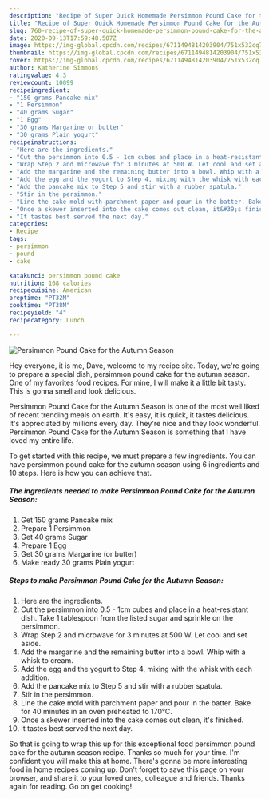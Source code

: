 ```yaml
---
description: "Recipe of Super Quick Homemade Persimmon Pound Cake for the Autumn Season"
title: "Recipe of Super Quick Homemade Persimmon Pound Cake for the Autumn Season"
slug: 760-recipe-of-super-quick-homemade-persimmon-pound-cake-for-the-autumn-season
date: 2020-09-13T17:59:48.507Z
image: https://img-global.cpcdn.com/recipes/6711494814203904/751x532cq70/persimmon-pound-cake-for-the-autumn-season-recipe-main-photo.jpg
thumbnail: https://img-global.cpcdn.com/recipes/6711494814203904/751x532cq70/persimmon-pound-cake-for-the-autumn-season-recipe-main-photo.jpg
cover: https://img-global.cpcdn.com/recipes/6711494814203904/751x532cq70/persimmon-pound-cake-for-the-autumn-season-recipe-main-photo.jpg
author: Katherine Simmons
ratingvalue: 4.3
reviewcount: 10099
recipeingredient:
- "150 grams Pancake mix"
- "1 Persimmon"
- "40 grams Sugar"
- "1 Egg"
- "30 grams Margarine or butter"
- "30 grams Plain yogurt"
recipeinstructions:
- "Here are the ingredients."
- "Cut the persimmon into 0.5 - 1cm cubes and place in a heat-resistant dish. Take 1 tablespoon from the listed sugar and sprinkle on the persimmon."
- "Wrap Step 2 and microwave for 3 minutes at 500 W. Let cool and set aside."
- "Add the margarine and the remaining butter into a bowl. Whip with a whisk to cream."
- "Add the egg and the yogurt to Step 4, mixing with the whisk with each addition."
- "Add the pancake mix to Step 5 and stir with a rubber spatula."
- "Stir in the persimmon."
- "Line the cake mold with parchment paper and pour in the batter. Bake for 40 minutes in an oven preheated to 170°C."
- "Once a skewer inserted into the cake comes out clean, it&#39;s finished."
- "It tastes best served the next day."
categories:
- Recipe
tags:
- persimmon
- pound
- cake

katakunci: persimmon pound cake 
nutrition: 168 calories
recipecuisine: American
preptime: "PT32M"
cooktime: "PT38M"
recipeyield: "4"
recipecategory: Lunch

---
```



![Persimmon Pound Cake for the Autumn Season](https://img-global.cpcdn.com/recipes/6711494814203904/751x532cq70/persimmon-pound-cake-for-the-autumn-season-recipe-main-photo.jpg)

Hey everyone, it is me, Dave, welcome to my recipe site. Today, we're going to prepare a special dish, persimmon pound cake for the autumn season. One of my favorites food recipes. For mine, I will make it a little bit tasty. This is gonna smell and look delicious.

Persimmon Pound Cake for the Autumn Season is one of the most well liked of recent trending meals on earth. It's easy, it is quick, it tastes delicious. It's appreciated by millions every day. They're nice and they look wonderful. Persimmon Pound Cake for the Autumn Season is something that I have loved my entire life.




To get started with this recipe, we must prepare a few ingredients. You can have persimmon pound cake for the autumn season using 6 ingredients and 10 steps. Here is how you can achieve that.

<!--inarticleads1-->

##### The ingredients needed to make Persimmon Pound Cake for the Autumn Season:

1. Get 150 grams Pancake mix
1. Prepare 1 Persimmon
1. Get 40 grams Sugar
1. Prepare 1 Egg
1. Get 30 grams Margarine (or butter)
1. Make ready 30 grams Plain yogurt




<!--inarticleads2-->

##### Steps to make Persimmon Pound Cake for the Autumn Season:

1. Here are the ingredients.
1. Cut the persimmon into 0.5 - 1cm cubes and place in a heat-resistant dish. Take 1 tablespoon from the listed sugar and sprinkle on the persimmon.
1. Wrap Step 2 and microwave for 3 minutes at 500 W. Let cool and set aside.
1. Add the margarine and the remaining butter into a bowl. Whip with a whisk to cream.
1. Add the egg and the yogurt to Step 4, mixing with the whisk with each addition.
1. Add the pancake mix to Step 5 and stir with a rubber spatula.
1. Stir in the persimmon.
1. Line the cake mold with parchment paper and pour in the batter. Bake for 40 minutes in an oven preheated to 170°C.
1. Once a skewer inserted into the cake comes out clean, it&#39;s finished.
1. It tastes best served the next day.




So that is going to wrap this up for this exceptional food persimmon pound cake for the autumn season recipe. Thanks so much for your time. I'm confident you will make this at home. There's gonna be more interesting food in home recipes coming up. Don't forget to save this page on your browser, and share it to your loved ones, colleague and friends. Thanks again for reading. Go on get cooking!
